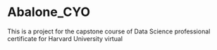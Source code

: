 # Abalone_CYO
This is a project for the capstone course of Data Science professional certificate for Harvard University virtual
